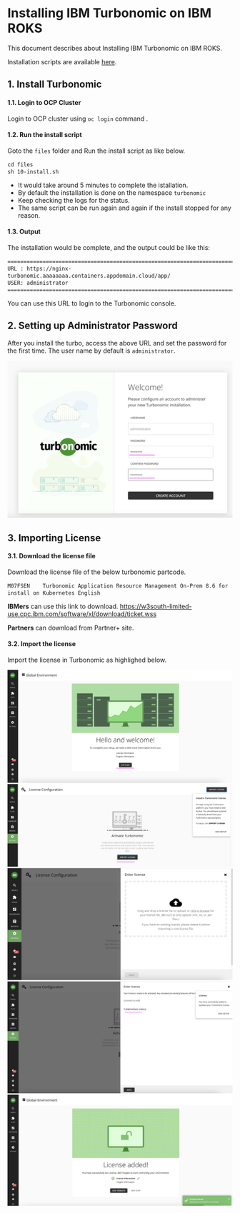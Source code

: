 # Installing IBM Turbonomic on IBM ROKS 

This document describes about Installing IBM Turbonomic on IBM ROKS.

Installation scripts are available [here](./files).

## 1. Install Turbonomic

#### 1.1. Login to OCP Cluster

Login to OCP cluster using  `oc login` command .

#### 1.2. Run the install script

Goto the `files` folder and Run the install script as like below.

```
cd files
sh 10-install.sh
```

- It would take around 5 minutes to complete the istallation. 
- By default the installation is done on the namespace `turbonomic`
- Keep checking the logs for the status. 
- The same script can be run again and again if the install stopped for any reason.

#### 1.3. Output
 
The installation would be complete, and the output could be like this:
```
=====================================================================================================
URL : https://nginx-turbonomic.aaaaaaaa.containers.appdomain.cloud/app/
USER: administrator
=====================================================================================================
```

You can use this URL to login to the Turbonomic console.

## 2. Setting up Administrator Password

After you install the turbo, access the above URL and set the password for the first time. The user name by default is `administrator`.

<img src="images/image01.png">


## 3. Importing License

#### 3.1. Download the license file

Download the license file of the below turbonomic partcode.
```
M07FSEN    Turbonomic Application Resource Management On-Prem 8.6 for install on Kubernetes English
```

**IBMers** can use this link to download. https://w3south-limited-use.cpc.ibm.com/software/xl/download/ticket.wss

**Partners** can download from Partner+ site.

#### 3.2. Import the license

Import the license in Turbonomic as highlighed below.

<img src="images/image02.png">
<img src="images/image03.png">
<img src="images/image04.png">
<img src="images/image05.png">
<img src="images/image06.png">